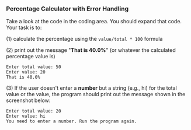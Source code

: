 ### Percentage Calculator with Error Handling
Take a look at the code in the coding area. You should expand that code. Your task is to:

(1) calculate the percentage using the  ```value/total * 100``` formula

(2) print out the message "**That is 40.0%**" (or whatever the calculated percentage value is)
```
Enter total value: 50
Enter value: 20
That is 40.0%
```


(3) If the user doesn't enter a **number** but a string (e.g., hi) for the total value or the value, the program should print out the message shown in the screenshot below:
```
Enter total value: 20
Enter value: hi
You need to enter a number. Run the program again.